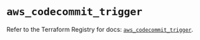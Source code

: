 # `aws_codecommit_trigger`

Refer to the Terraform Registry for docs: [`aws_codecommit_trigger`](https://registry.terraform.io/providers/hashicorp/aws/6.18.0/docs/resources/codecommit_trigger).
